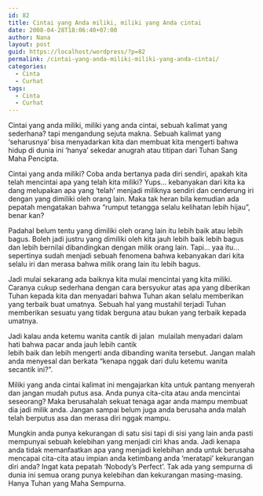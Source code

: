 ```yaml
---
id: 82
title: Cintai yang Anda miliki, miliki yang Anda cintai
date: 2008-04-28T18:06:40+07:00
author: Nana
layout: post
guid: https://localhost/wordpress/?p=82
permalink: /cintai-yang-anda-miliki-miliki-yang-anda-cintai/
categories:
  - Cinta
  - Curhat
tags:
  - Cinta
  - Curhat
---
```

Cintai yang anda miliki, miliki yang anda cintai, sebuah kalimat yang sederhana? tapi mengandung sejuta makna. Sebuah kalimat yang ‘seharusnya’ bisa menyadarkan kita dan membuat kita mengerti bahwa hidup di dunia ini ‘hanya’ sekedar anugrah atau titipan dari Tuhan Sang Maha Pencipta.

Cintai yang anda miliki? Coba anda bertanya pada diri sendiri, apakah kita telah mencintai apa yang telah kita miliki? Yups… kebanyakan dari kita ka dang melupakan apa yang ‘telah’ menjadi miliknya sendiri dan cenderung iri dengan yang dimiliki oleh orang lain. Maka tak heran bila kemudian ada pepatah mengatakan bahwa “rumput tetangga selalu kelihatan lebih hijau”, benar kan?

Padahal belum tentu yang dimiliki oleh orang lain itu lebih baik atau lebih bagus. Boleh jadi justru yang dimiliki oleh kita jauh lebih baik lebih bagus dan lebih bernilai dibandingkan dengan milik orang lain. Tapi… yaa itu… sepertinya sudah menjadi sebuah fenomena bahwa kebanyakan dari kita selalu iri dan merasa bahwa milik orang lain itu lebih bagus.

Jadi mulai sekarang ada baiknya kita mulai mencintai yang kita miliki. Caranya cukup sederhana dengan cara bersyukur atas apa yang diberikan Tuhan kepada kita dan menyadari bahwa Tuhan akan selalu memberikan yang terbaik buat umatnya. Sebuah hal yang mustahil terjadi Tuhan memberikan sesuatu yang tidak berguna atau bukan yang terbaik kepada umatnya.

Jadi kalau anda ketemu wanita cantik di jalan  mulailah menyadari dalam hati bahwa pacar anda jauh lebih cantik  
lebih baik dan lebih mengerti anda dibanding wanita tersebut. Jangan malah anda menyesal dan berkata “kenapa nggak dari dulu ketemu wanita secantik ini?”.

Miliki yang anda cintai kalimat ini mengajarkan kita untuk pantang menyerah dan jangan mudah putus asa. Anda punya cita-cita atau anda mencintai seseorang? Maka berusahalah sekuat tenaga agar anda mampu membuat dia jadi milik anda. Jangan sampai belum juga anda berusaha anda malah telah berputus asa dan merasa diri nggak mampu.

Mungkin anda punya kekurangan di satu sisi tapi di sisi yang lain anda pasti mempunyai sebuah kelebihan yang menjadi ciri khas anda. Jadi kenapa anda tidak memanfaatkan apa yang menjadi kelebihan anda untuk berusaha mencapai cita-cita atau impian anda ketimbang anda ‘meratapi’ kekurangan diri anda? Ingat kata pepatah ‘Nobody’s Perfect’. Tak ada yang sempurna di dunia ini semua orang punya kelebihan dan kekurangan masing-masing. Hanya Tuhan yang Maha Sempurna.